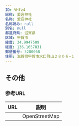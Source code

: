 ```yaml
---
ID: VHfz4
総称: 愛宕神社
名称: 愛宕神社
名称読み: null
別名: null
都道府県: 滋賀県
区域: 甲賀市
緯度: 34.9947509
経度: 136.1657831
郵便番号: 5280068
住所: 滋賀県甲賀市水口町山２８０６−１
---
```


## その他

### 参考URL

| URL | 説明          |
| --- | ------------- |
|     | OpenStreetMap |
